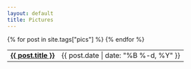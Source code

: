 ```yaml
---
layout: default
title: Pictures
---
```

<table cellspacing="15" class="posts">
  {% for post in site.tags["pics"] %}
  <tr>
    <td><a href="{{ post.url }}"><b>{{ post.title }}</b></a></td><td><div class="publish-date"><time pubdate="">{{ post.date | date: "%B %-d, %Y" }}</time></div></td>
  </tr>
  {% endfor %}
</table>

